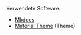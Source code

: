 Verwendete Software:

- [Mkdocs](https://www.mkdocs.org/)
- [Material Theme](https://squidfunk.github.io/mkdocs-material/) (Theme)

  